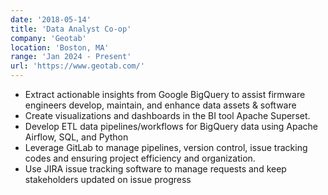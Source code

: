 ```yaml
---
date: '2018-05-14'
title: 'Data Analyst Co-op'
company: 'Geotab'
location: 'Boston, MA'
range: 'Jan 2024 - Present'
url: 'https://www.geotab.com/'
---
```


- Extract actionable insights from Google BigQuery to assist firmware engineers develop, maintain, and enhance data assets & software
- Create visualizations and dashboards in the BI tool Apache Superset.
- Develop ETL data pipelines/workflows for BigQuery data using Apache Airflow, SQL, and Python
- Leverage GitLab to manage pipelines, version control, issue tracking codes and ensuring project efficiency and organization.
- Use JIRA issue tracking software to manage requests and keep stakeholders updated on issue progress
